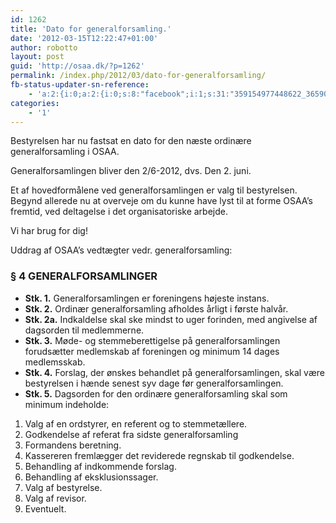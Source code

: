 ```yaml
---
id: 1262
title: 'Dato for generalforsamling.'
date: '2012-03-15T12:22:47+01:00'
author: robotto
layout: post
guid: 'http://osaa.dk/?p=1262'
permalink: /index.php/2012/03/dato-for-generalforsamling/
fb-status-updater-sn-reference:
    - 'a:2:{i:0;a:2:{i:0;s:8:"facebook";i:1;s:31:"359154977448622_365909910106462";}i:1;a:2:{i:0;s:7:"twitter";i:1;s:18:"180252722010927105";}}'
categories:
    - '1'
---
```


Bestyrelsen har nu fastsat en dato for den næste ordinære generalforsamling i OSAA.

Generalforsamlingen bliver den 2/6-2012, dvs. Den 2. juni.

Et af hovedformålene ved generalforsamlingen er valg til bestyrelsen. Begynd allerede nu at overveje om du kunne have lyst til at forme OSAA’s fremtid, ved deltagelse i det organisatoriske arbejde.

Vi har brug for dig!

Uddrag af OSAA’s vedtægter vedr. generalforsamling:

### § 4 GENERALFORSAMLINGER

- **Stk. 1.** Generalforsamlingen er foreningens højeste instans.
- **Stk. 2.** Ordinær generalforsamling afholdes årligt i første halvår.
- **Stk. 2a.** Indkaldelse skal ske mindst to uger forinden, med angivelse af dagsorden til medlemmerne.
- **Stk. 3.** Møde- og stemmeberettigelse på generalforsamlingen forudsætter medlemskab af foreningen og minimum 14 dages medlemsskab.
- **Stk. 4.** Forslag, der ønskes behandlet på generalforsamlingen, skal være bestyrelsen i hænde senest syv dage før generalforsamlingen.
- **Stk. 5.** Dagsorden for den ordinære generalforsamling skal som minimum indeholde:

1. Valg af en ordstyrer, en referent og to stemmetællere.
2. Godkendelse af referat fra sidste generalforsamling
3. Formandens beretning.
4. Kassereren fremlægger det reviderede regnskab til godkendelse.
5. Behandling af indkommende forslag.
6. Behandling af eksklusionssager.
7. Valg af bestyrelse.
8. Valg af revisor.
9. Eventuelt.